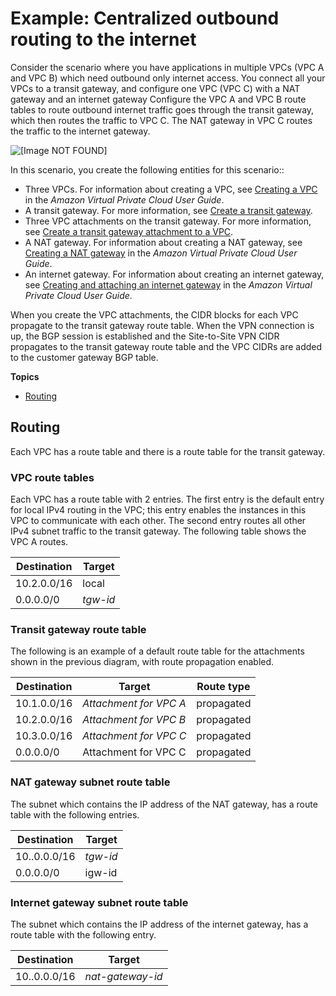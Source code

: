 # Example: Centralized outbound routing to the internet<a name="transit-gateway-nat-igw"></a>

Consider the scenario where you have applications in multiple VPCs \(VPC A and VPC B\) which need outbound only internet access\. You connect all your VPCs to a transit gateway, and configure one VPC \(VPC C\) with a NAT gateway and an internet gateway Configure the VPC A and VPC B route tables to route outbound internet traffic goes through the transit gateway, which then routes the traffic to VPC C\. The NAT gateway in VPC C routes the traffic to the internet gateway\. 

![\[Image NOT FOUND\]](http://docs.aws.amazon.com/vpc/latest/tgw/images/tgw-nat-igw.png)

In this scenario, you create the following entities for this scenario::
+ Three VPCs\. For information about creating a VPC, see [Creating a VPC](https://docs.aws.amazon.com/vpc/latest/userguide/working-with-vpcs.html#Create-VPC) in the *Amazon Virtual Private Cloud User Guide*\.
+ A transit gateway\. For more information, see [Create a transit gateway](tgw-transit-gateways.md#create-tgw)\.
+ Three VPC attachments on the transit gateway\. For more information, see [Create a transit gateway attachment to a VPC](tgw-vpc-attachments.md#create-vpc-attachment)\.
+ A NAT gateway\. For information about creating a NAT gateway, see [Creating a NAT gateway](https://docs.aws.amazon.com/vpc/latest/userguide/vpc-nat-gateway.html#nat-gateway-creating) in the *Amazon Virtual Private Cloud User Guide*\.
+ An internet gateway\. For information about creating an internet gateway, see [Creating and attaching an internet gateway](https://docs.aws.amazon.com/vpc/latest/userguide/VPC_Internet_Gateway.html#Add_IGW_Attach_Gateway) in the *Amazon Virtual Private Cloud User Guide*\.

When you create the VPC attachments, the CIDR blocks for each VPC propagate to the transit gateway route table\. When the VPN connection is up, the BGP session is established and the Site\-to\-Site VPN CIDR propagates to the transit gateway route table and the VPC CIDRs are added to the customer gateway BGP table\.

**Topics**
+ [Routing](#transit-gateway-nat-igw-routing)

## Routing<a name="transit-gateway-nat-igw-routing"></a>

Each VPC has a route table and there is a route table for the transit gateway\.

### VPC route tables<a name="transit-gateway-nat-igw-vpc-route-tables"></a>

Each VPC has a route table with 2 entries\. The first entry is the default entry for local IPv4 routing in the VPC; this entry enables the instances in this VPC to communicate with each other\. The second entry routes all other IPv4 subnet traffic to the transit gateway\. The following table shows the VPC A routes\.


| Destination | Target | 
| --- | --- | 
|  10\.2\.0\.0/16  |  local  | 
|  0\.0\.0\.0/0  |  *tgw\-id*  | 

### Transit gateway route table<a name="transit-gateway-nat-igw-tgw-route-table"></a>

The following is an example of a default route table for the attachments shown in the previous diagram, with route propagation enabled\.


| Destination | Target | Route type | 
| --- | --- | --- | 
|  10\.1\.0\.0/16  |  *Attachment for VPC A*  |  propagated  | 
|  10\.2\.0\.0/16  |  *Attachment for VPC B*  |  propagated  | 
|  10\.3\.0\.0/16  |  *Attachment for VPC C*  |  propagated  | 
| 0\.0\.0\.0/0 | Attachment for VPC C |  propagated  | 

### NAT gateway subnet route table<a name="transit-gateway-nat-igw-nat-route-table"></a>

The subnet which contains the IP address of the NAT gateway, has a route table with the following entries\.


| Destination | Target | 
| --- | --- | 
|  10\.\.0\.0\.0/16  |  *tgw\-id*  | 
| 0\.0\.0\.0/0 | igw\-id | 

### Internet gateway subnet route table<a name="transit-gateway-nat-igw-igw-route-table"></a>

The subnet which contains the IP address of the internet gateway, has a route table with the following entry\.


| Destination | Target | 
| --- | --- | 
|  10\.\.0\.0\.0/16  |  *nat\-gateway\-id*  | 